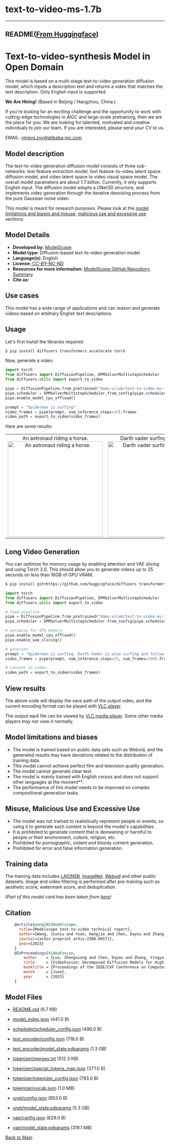 
# text-to-video-ms-1.7b
---


## README([From Huggingface](https://huggingface.co/damo-vilab/text-to-video-ms-1.7b))



# Text-to-video-synthesis Model in Open Domain

This model is based on a multi-stage text-to-video generation diffusion model, which inputs a description text and returns a video that matches the text description. Only English input is supported.

**We Are Hiring!** (Based in Beijing / Hangzhou, China.)

If you're looking for an exciting challenge and the opportunity to work with cutting-edge technologies in AIGC and large-scale pretraining, then we are the place for you. We are looking for talented, motivated and creative individuals to join our team. If you are interested, please send your CV to us.

EMAIL: yingya.zyy@alibaba-inc.com

## Model description

The text-to-video generation diffusion model consists of three sub-networks: text feature extraction model, text feature-to-video latent space diffusion model, and video latent space to video visual space model. The overall model parameters are about 1.7 billion. Currently, it only supports English input. The diffusion model adopts a UNet3D structure, and implements video generation through the iterative denoising process from the pure Gaussian noise video.

This model is meant for research purposes. Please look at the [model limitations and biases and misuse](#model-limitations-and-biases), [malicious use and excessive use](#misuse-malicious-use-and-excessive-use) sections.

## Model Details

- **Developed by:** [ModelScope](https://modelscope.cn/)
- **Model type:** Diffusion-based text-to-video generation model
- **Language(s):** English
- **License:**[ CC-BY-NC-ND](https://creativecommons.org/licenses/by-nc-nd/4.0/)
- **Resources for more information:** [ModelScope GitHub Repository](https://github.com/modelscope/modelscope), [Summary](https://modelscope.cn/models/damo/text-to-video-synthesis/summary).
- **Cite as:**

## Use cases

This model has a wide range of applications and can reason and generate videos based on arbitrary English text descriptions. 

## Usage 

Let's first install the libraries required:

```bash
$ pip install diffusers transformers accelerate torch
```

Now, generate a video:

```python
import torch
from diffusers import DiffusionPipeline, DPMSolverMultistepScheduler
from diffusers.utils import export_to_video

pipe = DiffusionPipeline.from_pretrained("damo-vilab/text-to-video-ms-1.7b", torch_dtype=torch.float16, variant="fp16")
pipe.scheduler = DPMSolverMultistepScheduler.from_config(pipe.scheduler.config)
pipe.enable_model_cpu_offload()

prompt = "Spiderman is surfing"
video_frames = pipe(prompt, num_inference_steps=25).frames
video_path = export_to_video(video_frames)
```

Here are some results:

<table>
    <tr>
        <td><center>
        An astronaut riding a horse.
        <br>
        <img src="https://huggingface.co/datasets/huggingface/documentation-images/resolve/main/diffusers/astr.gif"
            alt="An astronaut riding a horse."
            style="width: 300px;" />
        </center></td>
        <td ><center>
        Darth vader surfing in waves.
        <br>
        <img src="https://huggingface.co/datasets/huggingface/documentation-images/resolve/main/diffusers/vader.gif"
            alt="Darth vader surfing in waves."
            style="width: 300px;" />
        </center></td>
    </tr>
</table>

## Long Video Generation

You can optimize for memory usage by enabling attention and VAE slicing and using Torch 2.0.
This should allow you to generate videos up to 25 seconds on less than 16GB of GPU VRAM.

```bash
$ pip install git+https://github.com/huggingface/diffusers transformers accelerate
```

```py
import torch
from diffusers import DiffusionPipeline, DPMSolverMultistepScheduler
from diffusers.utils import export_to_video

# load pipeline
pipe = DiffusionPipeline.from_pretrained("damo-vilab/text-to-video-ms-1.7b", torch_dtype=torch.float16, variant="fp16")
pipe.scheduler = DPMSolverMultistepScheduler.from_config(pipe.scheduler.config)

# optimize for GPU memory
pipe.enable_model_cpu_offload()
pipe.enable_vae_slicing()

# generate
prompt = "Spiderman is surfing. Darth Vader is also surfing and following Spiderman"
video_frames = pipe(prompt, num_inference_steps=25, num_frames=200).frames

# convent to video
video_path = export_to_video(video_frames)
```


## View results

The above code will display the save path of the output video, and the current encoding format can be played with [VLC player](https://www.videolan.org/vlc/).

The output mp4 file can be viewed by [VLC media player](https://www.videolan.org/vlc/). Some other media players may not view it normally.

## Model limitations and biases

* The model is trained based on public data sets such as Webvid, and the generated results may have deviations related to the distribution of training data.
* This model cannot achieve perfect film and television quality generation.
* The model cannot generate clear text.
* The model is mainly trained with English corpus and does not support other languages ​​at the moment**.
* The performance of this model needs to be improved on complex compositional generation tasks.

## Misuse, Malicious Use and Excessive Use

* The model was not trained to realistically represent people or events, so using it to generate such content is beyond the model's capabilities.
* It is prohibited to generate content that is demeaning or harmful to people or their environment, culture, religion, etc.
* Prohibited for pornographic, violent and bloody content generation.
* Prohibited for error and false information generation.

## Training data

The training data includes [LAION5B](https://huggingface.co/datasets/laion/laion2B-en), [ImageNet](https://www.image-net.org/), [Webvid](https://m-bain.github.io/webvid-dataset/) and other public datasets. Image and video filtering is performed after pre-training such as aesthetic score, watermark score, and deduplication.

_(Part of this model card has been taken from [here](https://huggingface.co/damo-vilab/modelscope-damo-text-to-video-synthesis))_

## Citation

```bibtex
    @article{wang2023modelscope,
      title={Modelscope text-to-video technical report},
      author={Wang, Jiuniu and Yuan, Hangjie and Chen, Dayou and Zhang, Yingya and Wang, Xiang and Zhang, Shiwei},
      journal={arXiv preprint arXiv:2308.06571},
      year={2023}
    }
    @InProceedings{VideoFusion,
        author    = {Luo, Zhengxiong and Chen, Dayou and Zhang, Yingya and Huang, Yan and Wang, Liang and Shen, Yujun and Zhao, Deli and Zhou, Jingren and Tan, Tieniu},
        title     = {VideoFusion: Decomposed Diffusion Models for High-Quality Video Generation},
        booktitle = {Proceedings of the IEEE/CVF Conference on Computer Vision and Pattern Recognition (CVPR)},
        month     = {June},
        year      = {2023}
    }
```




## Model Files

- [README.md](https://paddlenlp.bj.bcebos.com/models/community/damo-vilab/text-to-video-ms-1.7b/README.md) (6.7 KB)

- [model_index.json](https://paddlenlp.bj.bcebos.com/models/community/damo-vilab/text-to-video-ms-1.7b/model_index.json) (441.0 B)

- [scheduler/scheduler_config.json](https://paddlenlp.bj.bcebos.com/models/community/damo-vilab/text-to-video-ms-1.7b/scheduler/scheduler_config.json) (496.0 B)

- [text_encoder/config.json](https://paddlenlp.bj.bcebos.com/models/community/damo-vilab/text-to-video-ms-1.7b/text_encoder/config.json) (718.0 B)

- [text_encoder/model_state.pdparams](https://paddlenlp.bj.bcebos.com/models/community/damo-vilab/text-to-video-ms-1.7b/text_encoder/model_state.pdparams) (1.3 GB)

- [tokenizer/merges.txt](https://paddlenlp.bj.bcebos.com/models/community/damo-vilab/text-to-video-ms-1.7b/tokenizer/merges.txt) (512.3 KB)

- [tokenizer/special_tokens_map.json](https://paddlenlp.bj.bcebos.com/models/community/damo-vilab/text-to-video-ms-1.7b/tokenizer/special_tokens_map.json) (377.0 B)

- [tokenizer/tokenizer_config.json](https://paddlenlp.bj.bcebos.com/models/community/damo-vilab/text-to-video-ms-1.7b/tokenizer/tokenizer_config.json) (793.0 B)

- [tokenizer/vocab.json](https://paddlenlp.bj.bcebos.com/models/community/damo-vilab/text-to-video-ms-1.7b/tokenizer/vocab.json) (1.0 MB)

- [unet/config.json](https://paddlenlp.bj.bcebos.com/models/community/damo-vilab/text-to-video-ms-1.7b/unet/config.json) (853.0 B)

- [unet/model_state.pdparams](https://paddlenlp.bj.bcebos.com/models/community/damo-vilab/text-to-video-ms-1.7b/unet/model_state.pdparams) (5.3 GB)

- [vae/config.json](https://paddlenlp.bj.bcebos.com/models/community/damo-vilab/text-to-video-ms-1.7b/vae/config.json) (829.0 B)

- [vae/model_state.pdparams](https://paddlenlp.bj.bcebos.com/models/community/damo-vilab/text-to-video-ms-1.7b/vae/model_state.pdparams) (319.1 MB)


[Back to Main](../../)